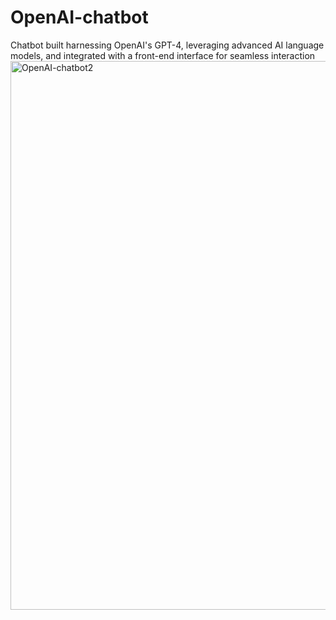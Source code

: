 # OpenAI-chatbot
Chatbot built harnessing OpenAI's GPT-4, leveraging advanced AI language models, and integrated with a front-end interface for seamless interaction
<img width="878" alt="OpenAI-chatbot2" src="https://github.com/user-attachments/assets/87884956-6d9b-4e12-898c-74bf36e4fc25" />
